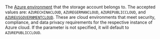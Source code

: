The [Azure environment](https://learn.microsoft.com/azure/deployment-environments/concept-environments-key-concepts#environments) that the storage account belongs to. The accepted values are: `AZURECHINACLOUD`, `AZUREGERMANCLOUD`, `AZUREPUBLICCLOUD`, and [`AZUREUSGOVERNMENTCLOUD`](https://learn.microsoft.com/azure/azure-government/documentation-government-developer-guide). These are cloud environments that meet security, compliance, and data privacy requirements for the respective instance of Azure cloud. If the parameter is not specified, it will default to `AZUREPUBLICCLOUD`.
